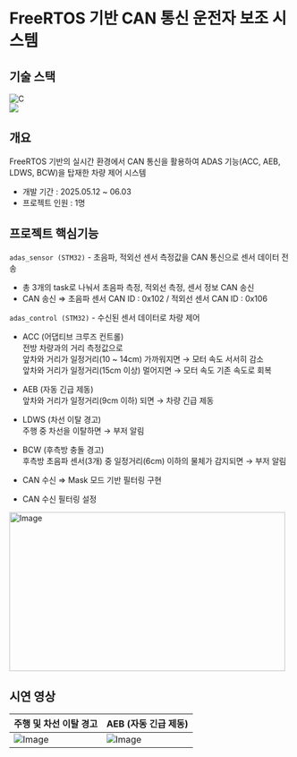# FreeRTOS 기반 CAN 통신 운전자 보조 시스템

## 기술 스택
![C](https://img.shields.io/badge/c-%2300599C.svg?style=for-the-badge&logo=c&logoColor=white)  
<img src="https://img.shields.io/badge/STM32-03234B?style=for-the-badge&logo=stmicroelectronics&logoColor=white">  

## 개요
FreeRTOS 기반의 실시간 환경에서 CAN 통신을 활용하여 ADAS 기능(ACC, AEB, LDWS, BCW)을 탑재한 차량 제어 시스템

  
* 개발 기간 : 2025.05.12 ~ 06.03
* 프로젝트 인원 : 1명

## 프로젝트 핵심기능
`adas_sensor (STM32)` - 초음파, 적외선 센서 측정값을 CAN 통신으로 센서 데이터 전송  
* 총 3개의 task로 나눠서 초음파 측정, 적외선 측정, 센서 정보 CAN 송신  
* CAN 송신 ⇒ 초음파 센서 CAN ID : 0x102 / 적외선 센서 CAN ID : 0x106  

  
`adas_control (STM32)` - 수신된 센서 데이터로 차량 제어  
* ACC (어댑티브 크루즈 컨트롤)  
  전방 차량과의 거리 측정값으로  
  앞차와 거리가 일정거리(10 ~ 14cm) 가까워지면 → 모터 속도 서서히 감소  
  앞차와 거리가 일정거리(15cm 이상) 멀어지면 → 모터 속도 기존 속도로 회복
  
* AEB (자동 긴급 제동)  
  앞차와 거리가 일정거리(9cm 이하) 되면 → 차량 긴급 제동
  
* LDWS (차선 이탈 경고)  
  주행 중 차선을 이탈하면 → 부저 알림
  
* BCW (후측방 충돌 경고)  
  후측방 초음파 센서(3개) 중 일정거리(6cm) 이하의 물체가 감지되면 → 부저 알림

* CAN 수신 ⇒ Mask 모드 기반 필터링 구현
* CAN 수신 필터링 설정
<img width="493" height="284" alt="Image" src="https://github.com/user-attachments/assets/d24fa77f-2cbb-4675-99c6-b0bb975efb21" />  
  
## 시연 영상
|주행 및 차선 이탈 경고|AEB (자동 긴급 제동)|
|---|---|
|![Image](https://github.com/user-attachments/assets/7b841b68-9b5b-4789-bf24-3ca06c926b75)|![Image](https://github.com/user-attachments/assets/cfd8e558-075f-4ee0-ab32-e30a9ba50b8b)|
